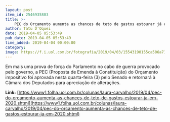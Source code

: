 ```yaml
---
layout: post
item_id: 2546935803
title: >-
    PEC do Orçamento aumenta as chances de teto de gastos estourar já em 2020
author: Tatu D'Oquei
date: 2019-04-05 05:53:49
pub_date: 2019-04-05 05:53:49
time_added: 2019-04-04 00:00:00
category: 
image: https://f.i.uol.com.br/fotografia/2019/04/03/15543190155ca506a715aa2_1554319015_3x2_rt.jpg
---
```


Em mais uma prova de força do Parlamento no cabo de guerra provocado pelo governo, a PEC (Proposta de Emenda à Constituição) do Orçamento impositivo foi aprovada nesta quarta-feira (3) pelo Senado e retornará à Câmara dos Deputados para apreciação de alterações.

**Link:** [https://www1.folha.uol.com.br/colunas/laura-carvalho/2019/04/pec-do-orcamento-aumenta-as-chances-de-teto-de-gastos-estourar-ja-em-2020.shtml](https://www1.folha.uol.com.br/colunas/laura-carvalho/2019/04/pec-do-orcamento-aumenta-as-chances-de-teto-de-gastos-estourar-ja-em-2020.shtml)

